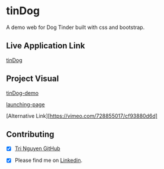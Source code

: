# tinDog

A demo web for Dog Tinder built with css and bootstrap.
## Live Application Link

[tinDog](https://tringuyen1086.github.io/tinDog/)

## Project Visual
[tinDog-demo](/images/tinDog-demo.png)

[launching-page](https://user-images.githubusercontent.com/71200950/178288482-181101de-df4a-4988-9385-5b4398502e18.mp4)

[Alternative Link][https://vimeo.com/728855017/cf93880d6d]

## Contributing

* [x] [Tri Nguyen GitHub](https://github.com/tringuyen1086)
* [x] Please find me on [Linkedin](https://www.linkedin.com/in/tri-nguyen-1086).




